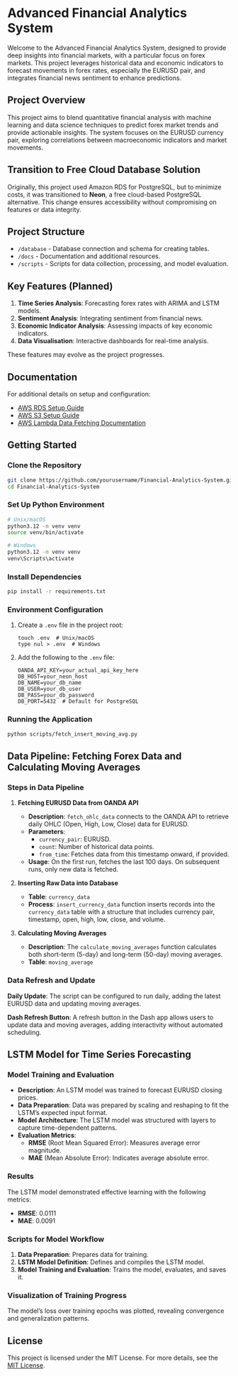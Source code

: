 
# Advanced Financial Analytics System

Welcome to the Advanced Financial Analytics System, designed to provide deep insights into financial markets, with a particular focus on forex markets. This project leverages historical data and economic indicators to forecast movements in forex rates, especially the EURUSD pair, and integrates financial news sentiment to enhance predictions.

## Project Overview

This project aims to blend quantitative financial analysis with machine learning and data science techniques to predict forex market trends and provide actionable insights. The system focuses on the EURUSD currency pair, exploring correlations between macroeconomic indicators and market movements.

## Transition to Free Cloud Database Solution

Originally, this project used Amazon RDS for PostgreSQL, but to minimize costs, it was transitioned to **Neon**, a free cloud-based PostgreSQL alternative. This change ensures accessibility without compromising on features or data integrity.

## Project Structure

- `/database` - Database connection and schema for creating tables.
- `/docs` - Documentation and additional resources.
- `/scripts` - Scripts for data collection, processing, and model evaluation.
  
## Key Features (Planned)

1. **Time Series Analysis**: Forecasting forex rates with ARIMA and LSTM models.
2. **Sentiment Analysis**: Integrating sentiment from financial news.
3. **Economic Indicator Analysis**: Assessing impacts of key economic indicators.
4. **Data Visualisation**: Interactive dashboards for real-time analysis.

These features may evolve as the project progresses.

## Documentation

For additional details on setup and configuration:
- [AWS RDS Setup Guide](docs/AWS-RDS-Setup.md)
- [AWS S3 Setup Guide](docs/AWS-S3-Setup.md)
- [AWS Lambda Data Fetching Documentation](docs/AWS-Lambda-Automate-Data-Fetching.md)

## Getting Started

### Clone the Repository

```bash
git clone https://github.com/yourusername/Financial-Analytics-System.git
cd Financial-Analytics-System
```

### Set Up Python Environment

```bash
# Unix/macOS
python3.12 -m venv venv
source venv/bin/activate

# Windows
python3.12 -m venv venv
venv\Scripts\activate
```

### Install Dependencies

```bash
pip install -r requirements.txt
```

### Environment Configuration

1. Create a `.env` file in the project root:
   ```plaintext
   touch .env  # Unix/macOS
   type nul > .env  # Windows
   ```

2. Add the following to the `.env` file:
   ```plaintext
   OANDA_API_KEY=your_actual_api_key_here
   DB_HOST=your_neon_host
   DB_NAME=your_db_name
   DB_USER=your_db_user
   DB_PASS=your_db_password
   DB_PORT=5432  # Default for PostgreSQL
   ```

### Running the Application

```bash
python scripts/fetch_insert_moving_avg.py
```

## Data Pipeline: Fetching Forex Data and Calculating Moving Averages

### Steps in Data Pipeline

1. **Fetching EURUSD Data from OANDA API**
   - **Description**: `fetch_ohlc_data` connects to the OANDA API to retrieve daily OHLC (Open, High, Low, Close) data for EURUSD.
   - **Parameters**:
     - `currency_pair`: EURUSD.
     - `count`: Number of historical data points.
     - `from_time`: Fetches data from this timestamp onward, if provided.
   - **Usage**: On the first run, fetches the last 100 days. On subsequent runs, only new data is fetched.

2. **Inserting Raw Data into Database**
   - **Table**: `currency_data`
   - **Process**: `insert_currency_data` function inserts records into the `currency_data` table with a structure that includes currency pair, timestamp, open, high, low, close, and volume.

3. **Calculating Moving Averages**
   - **Description**: The `calculate_moving_averages` function calculates both short-term (5-day) and long-term (50-day) moving averages.
   - **Table**: `moving_average`

### Data Refresh and Update

**Daily Update**: The script can be configured to run daily, adding the latest EURUSD data and updating moving averages.

**Dash Refresh Button**: A refresh button in the Dash app allows users to update data and moving averages, adding interactivity without automated scheduling.

## LSTM Model for Time Series Forecasting

### Model Training and Evaluation

- **Description**: An LSTM model was trained to forecast EURUSD closing prices.
- **Data Preparation**: Data was prepared by scaling and reshaping to fit the LSTM’s expected input format.
- **Model Architecture**: The LSTM model was structured with layers to capture time-dependent patterns.
- **Evaluation Metrics**:
  - **RMSE** (Root Mean Squared Error): Measures average error magnitude.
  - **MAE** (Mean Absolute Error): Indicates average absolute error.

### Results

The LSTM model demonstrated effective learning with the following metrics:
- **RMSE**: 0.0111
- **MAE**: 0.0091

### Scripts for Model Workflow

1. **Data Preparation**: Prepares data for training.
2. **LSTM Model Definition**: Defines and compiles the LSTM model.
3. **Model Training and Evaluation**: Trains the model, evaluates, and saves it.

### Visualization of Training Progress

The model’s loss over training epochs was plotted, revealing convergence and generalization patterns.

## License

This project is licensed under the MIT License. For more details, see the [MIT License](https://opensource.org/licenses/MIT).
